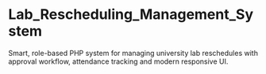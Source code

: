# Lab_Rescheduling_Management_System
Smart, role-based PHP system for managing university lab reschedules with approval workflow, attendance tracking and modern responsive UI.
